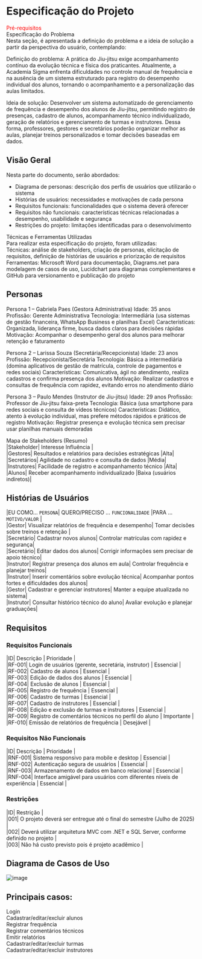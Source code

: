# Especificação do Projeto
<span style="color:red">Pré-requisitos</a></span><br>
Especificação do Problema<br>
Nesta seção, é apresentada a definição do problema e a ideia de solução a partir da perspectiva do usuário, contemplando:<br>

Definição do problema: A prática do Jiu-jitsu exige acompanhamento contínuo da evolução técnica e física dos praticantes. Atualmente, a Academia Sigma enfrenta dificuldades no controle manual de frequência e na ausência de um sistema estruturado para registro do desempenho individual dos alunos, tornando o acompanhamento e a personalização das aulas limitados.

Ideia de solução: Desenvolver um sistema automatizado de gerenciamento de frequência e desempenho dos alunos de Jiu-jitsu, permitindo registro de presenças, cadastro de alunos, acompanhamento técnico individualizado, geração de relatórios e gerenciamento de turmas e instrutores. Dessa forma, professores, gestores e secretários poderão organizar melhor as aulas, planejar treinos personalizados e tomar decisões baseadas em dados.

## Visão Geral
Nesta parte do documento, serão abordados:

- Diagrama de personas: descrição dos perfis de usuários que utilizarão o sistema<br>
- Histórias de usuários: necessidades e motivações de cada persona<br>
- Requisitos funcionais: funcionalidades que o sistema deverá oferecer<br>
- Requisitos não funcionais: características técnicas relacionadas a desempenho, usabilidade e segurança<br>
- Restrições do projeto: limitações identificadas para o desenvolvimento<br>

Técnicas e Ferramentas Utilizadas<br>
Para realizar esta especificação do projeto, foram utilizadas:<br>
Técnicas: análise de stakeholders, criação de personas, elicitação de requisitos, definição de histórias de usuários e priorização de requisitos<br>
Ferramentas: Microsoft Word para documentação, Diagrams.net para modelagem de casos de uso, Lucidchart para diagramas complementares e GitHub para versionamento e publicação do projeto

## Personas

Persona 1 – Gabriela Paes (Gestora Administrativa)
Idade: 35 anos
Profissão: Gerente Administrativa
Tecnologia: Intermediária (usa sistemas de gestão financeira, WhatsApp Business e planilhas Excel)
Características: Organizada, liderança firme, busca dados claros para decisões rápidas
Motivação: Acompanhar o desempenho geral dos alunos para melhorar retenção e faturamento

Persona 2 – Larissa Souza (Secretária/Recepcionista)
Idade: 23 anos
Profissão: Recepcionista/Secretária
Tecnologia: Básica a intermediária (domina aplicativos de gestão de matrícula, controle de pagamentos e redes sociais)
Características: Comunicativa, ágil no atendimento, realiza cadastros e confirma presença dos alunos
Motivação: Realizar cadastros e consultas de frequência com rapidez, evitando erros no atendimento diário

Persona 3 – Paulo Mendes (Instrutor de Jiu-jitsu)
Idade: 29 anos
Profissão: Professor de Jiu-jitsu faixa-preta
Tecnologia: Básica (usa smartphone para redes sociais e consulta de vídeos técnicos)
Características: Didático, atento à evolução individual, mas prefere métodos rápidos e práticos de registro
Motivação: Registrar presença e evolução técnica sem precisar usar planilhas manuais demoradas

Mapa de Stakeholders (Resumo)<br>
|Stakeholder|	Interesse	Influência |<br>
|Gestores|	Resultados e relatórios para decisões estratégicas	|Alta| <br>
|Secretários|	Agilidade no cadastro e consulta de dados	|Média|<br>
|Instrutores|	Facilidade de registro e acompanhamento técnico	|Alta|<br>
|Alunos|	Receber acompanhamento individualizado	|Baixa (usuários indiretos)|<br>


## Histórias de Usuários

|EU COMO... `PERSONA`| QUERO/PRECISO ... `FUNCIONALIDADE` |PARA ... `MOTIVO/VALOR`            |<br>
|Gestor|	Visualizar relatórios de frequência e desempenho|	Tomar decisões sobre treinos e retenção |<br>
|Secretário|	Cadastrar novos alunos|	Controlar matrículas com rapidez e segurança|<br>
|Secretário|	Editar dados dos alunos|	Corrigir informações sem precisar de apoio técnico|<br>
|Instrutor|	Registrar presença dos alunos em aula|	Controlar frequência e planejar treinos|<br>
|Instrutor|	Inserir comentários sobre evolução técnica|	Acompanhar pontos fortes e dificuldades dos alunos|<br>
|Gestor|	Cadastrar e gerenciar instrutores|	Manter a equipe atualizada no sistema|<br>
|Instrutor|	Consultar histórico técnico do aluno|	Avaliar evolução e planejar graduações|<br>

## Requisitos

### Requisitos Funcionais<br>

|ID|	Descrição |	Prioridade |<br>
|RF-001|	Login de usuários (gerente, secretária, instrutor)	| Essencial |<br>
|RF-002|	Cadastro de alunos |	Essencial |<br>
|RF-003|	Edição de dados dos alunos	| Essencial |<br>
|RF-004|	Exclusão de alunos |	Essencial |<br>
|RF-005|	Registro de frequência |	Essencial |<br>
|RF-006|	Cadastro de turmas	| Essencial |<br>
|RF-007|	Cadastro de instrutores |	Essencial |<br>
|RF-008|	Edição e exclusão de turmas e instrutores |	Essencial |<br>
|RF-009|	Registro de comentários técnicos no perfil do aluno	| Importante |<br>
|RF-010|	Emissão de relatórios de frequência |	Desejável |<br>


### Requisitos Não Funcionais<br>

|ID|	Descrição |	Prioridade |<br>
|RNF-001| Sistema responsivo para mobile e desktop |	Essencial |<br>
|RNF-002| Autenticação segura de usuários |	Essencial |<br>
|RNF-003| Armazenamento de dados em banco relacional |	Essencial |<br>
|RNF-004| Interface amigável para usuários com diferentes níveis de experiência |	Essencial |<br>


### Restrições<br>

|ID|	Restrição |<br>
|001|	O projeto deverá ser entregue até o final do semestre (Julho de 2025) |<br>
|002|	Deverá utilizar arquitetura MVC com .NET e SQL Server, conforme definido no projeto |<br>
|003|	Não há custo previsto pois é projeto acadêmico |<br>


## Diagrama de Casos de Uso<br>

![image](https://github.com/user-attachments/assets/29fbe25d-6416-4b4b-9c47-e6cefb5facb1)


## Principais casos:<br>

Login<br>
Cadastrar/editar/excluir alunos<br>
Registrar frequência<br>
Registrar comentários técnicos<br>
Emitir relatórios<br>
Cadastrar/editar/excluir turmas<br>
Cadastrar/editar/excluir instrutores<br>
